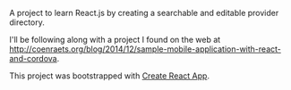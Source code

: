 A project to learn React.js by creating a searchable and editable provider directory.

I'll be following along with a project I found on the web at http://coenraets.org/blog/2014/12/sample-mobile-application-with-react-and-cordova.

This project was bootstrapped with [Create React App](https://github.com/facebookincubator/create-react-app).

